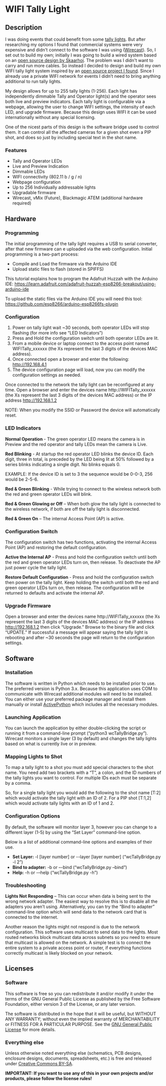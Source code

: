 # WIFI Tally Light 

## Description
I was doing events that could benefit from some [tally lights]( https://en.wikipedia.org/wiki/Tally_light). But after researching my options I found that commercial systems were very expensive and didn't connect to the software I was using ([Wirecast]( https://www.telestream.net/wirecast/overview.htm)). So, I set out to build my own; initially I was going to build a wired system based on an [open source design by Skaarhoj]( http://skaarhoj.com/designs/tally-box-system). The problem was I didn't want to carry and run more cables. So instead I decided to design and build my own WIFI tally light system inspired by an [open source project I found](https://github.com/henne-/wifitally). Since I already use a private WIFI network for events I didn’t need to bring anything additional to run tally lights.

My design allows for up to 255 tally lights (1-256). Each light has independently dimmable Tally and Operator light(s) and the operator sees both live and preview indicators. Each tally light is configurable via a webpage, allowing the user to change WIFI settings, the intensity of each LED, and upgrade firmware. Because this design uses WIFI it can be used internationally without any special licensing. 

One of the nicest parts of this design is the software bridge used to control them. It can control all the affected cameras for a given shot even a PIP shot, and does so just by including special text in the shot name. 

### Features
* Tally and Operator LEDs
* Live and Preview Indication
* Dimmable LEDs
* WIFI connectivity (802.11 b / g / n)
* Webpage configuration
* Up to 256 Individually addressable lights
* Upgradable firmware
* Wirecast, vMix (Future), Blackmagic ATEM (additional hardware required)

## Hardware
### Programming
The initial programming of the tally light requires a USB to serial converter, after that new firmware can e uploaded via the web configuration. Initial programming is a two-part process: 
* Compile and Load the firmware via the Arduino IDE
* Upload static files to flash (stored in SPIFFS)

This tutorial explains how to program the Adafruit Huzzah with the Arduino IDE: https://learn.adafruit.com/adafruit-huzzah-esp8266-breakout/using-arduino-ide

To upload the static files via the Arduino IDE you will need this tool: https://github.com/esp8266/arduino-esp8266fs-plugin

### Configuration
1. Power on tally light wait ~30 seconds, both operator LEDs will stop flashing (for more info see “LED Indicators”)
2. Press and Hold the configuration switch until both operator LEDs are lit.
3. From a mobile device or laptop connect to the access point named WIFITally_xxxxxx (the Xs represent the last 3 digits of the devices MAC address).
4. Once connected open a browser and enter the following: http://192.168.4.1
5. The device configuration page will load, now you can modify the configuration settings as needed.

Once connected to the network the tally light can be reconfigured at any time. Open a browser and enter the devices name http://WIFITally_xxxxxx (the Xs represent the last 3 digits of the devices MAC address) or the IP address http://192.168.1.2

NOTE: When you modify the SSID or Password the device will automatically reset.

### LED Indicators
**Normal Operation** - The green operator LED means the camera is in Preview and the red operator and tally LEDs mean the camera is Live. 

**Red Blinking** - At startup the red operator LED blinks the device ID. Each digit, three in total, is preceded by the LED being lit at 50% followed by a series blinks indicating a single digit. No blinks equals 0. 

EXAMPLE: If the device ID is set to 3 the sequence would be 0-0-3, 256 would be 2-5-6.

**Red & Green Blinking** - While trying to connect to the wireless network both the red and green operator LEDs will blink. 

**Red & Green Glowing or Off** – When both glow the tally light is connected to the wireless network, if both are off the tally light is disconnected.  

**Red & Green On** – The internal Access Point (AP) is active. 

### Configuration Switch
The configuration switch has two functions, activating the internal Access Point (AP) and restoring the default configuration. 

**Active the Internal AP** - Press and hold the configuration switch until both the red and green operator LEDs turn on, then release. To deactivate the AP just power cycle the tally light. 

**Restore Default Configuration** - Press and hold the configuration switch then power on the tally light. Keep holding the switch until both the red and green operator LEDs turn on, then release. The configuration will be returned to defaults and activate the internal AP.

### Upgrade Firmware
Open a browser and enter the devices name http://WIFITally_xxxxxx (the Xs represent the last 3 digits of the devices MAC address) or the IP address http://192.168.1.2 then click “Upgrade.” Browse to the binary file and click “UPDATE.” If successful a message will appear saying the tally light is rebooting and after ~30 seconds the page will return to the configuration settings.

## Software
### Installation
The software is written in Python which needs to be installed prior to use. The preferred version is Python 3.x. Because this application uses COM to communicate with Wirecast additional modules will need to be installed. You can either use your preferred package manager and install them manually or install [ActivePython]( https://www.activestate.com/activepython/downloads) which includes all the necessary modules. 
### Launching Application
You can launch the application by either double-clicking the script or running it from a command-line prompt (“python3 wcTallyBridge.py”). Wirecast monitors a single layer (3 by default) and changes the tally lights based on what is currently live or in preview. 
### Mapping Lights to Shot
To map a tally light to a shot you must add special characters to the shot name. You need add two brackets with a “T”, a colon, and the ID numbers of the tally lights you want to control. For multiple IDs each must be separate by a comma. 

So, for a single tally light you would add the following to the shot name [T:2] which would activate the tally light with an ID of 2. For a PIP shot [T:1,2] which would activate tally lights with an ID of 1 and 2. 

### Configuration Options
By default, the software will monitor layer 3, however you can change to a different layer (1-5) by using the “Set Layer” command-line option. 

Below is a list of additional command-line options and examples of their use. 
* **Set Layer:** -l [layer number] or --layer [layer number] (“wcTallyBridge.py -l 2”)
* **Bind to adapter:** -b or –-bind  (“wcTallyBridge.py –bind”)
* **Help:** -h or -–help  (“wcTallyBridge.py -h”)

### Troubleshooting
**Lights Not Responding** – This can occur when data is being sent to the wrong network adapter. The easiest way to resolve this is to disable all the adapters you aren’t using. Alternatively, you can try the “Bind to adapter” command-line option which will send data to the network card that is connected to the internet. 

Another reason the lights might not respond is due to the network configuration. This software uses multicast to send data to the lights. Most routed networks block multicast data across subnets so you need to ensure that multicast is allowed on the network. A simple test is to connect the entire system to a private access point or router, if everything functions correctly multicast is likely blocked on your network.

## Licenses
### Software
This software is free so you can redistribute it and/or modify it under the terms of the GNU General Public License as published by the Free Software Foundation, either version 3 of the License, or any later version.

The software is distributed in the hope that it will be useful, but WITHOUT ANY WARRANTY; without even the implied warranty of MERCHANTABILITY or FITNESS FOR A PARTICULAR PURPOSE. See the [GNU General Public License]( http://www.gnu.org/licenses) for more details. 

### Everything else
Unless otherwise noted everything else (schematics, PCB designs, enclosure designs, documents, spreadsheets, etc.) is free and released under [Creative Commons BY-SA](http://creativecommons.org/licenses/by-sa/3.0/). 

**IMPORTANT: If you want to use any of this in your own projects and/or products, please follow the license rules!**
